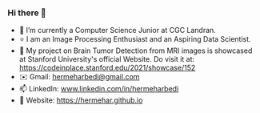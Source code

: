### Hi there 👋

- 🔭 I’m currently a Computer Science Junior at CGC Landran.
- ⭐ I am an Image Processing Enthusiast and an Aspiring Data Scientist.
- 🥇 My project on Brain Tumor Detection from MRI images is showcased at Stanford University's official Website. Do visit it at: https://codeinplace.stanford.edu/2021/showcase/152 
- ✉️ Gmail: hermeharbedi@gmail.com
- 📫 LinkedIn: www.linkedin.com/in/hermeharbedi
- 🔗 Website: https://hermehar.github.io


